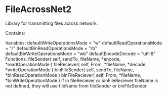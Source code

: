 # FileAcrossNet2
Library for transmitting files across network.

Contains:
  
  Variables:
    defaultWriteOperationsMode = "w"
    defaultReadOperationsMode = "r"
    defaultBinReadOperationsMode = "rb"
    defaultBinWriteOperationsMode = "wb"
    defaultEncodeDecode = "utf-8"
  Functions:
    fileSender( self, sendTo, fileName, *encode, *readOperationMode )
    fileReciever( self, From, *fileName, *decode, *writeOperationMode )
    binFileSender( self, sendTo, fileName, *binReadOperationMode )
    binFileReciever( self, From, *fileName, *binWriteOperationMode )
    if in fileReciever or binFileReciever fileName is not defined, they will use fileName from fileSender or binFileSender
